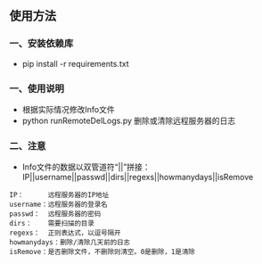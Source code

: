 ## 使用方法
### 一、安装依赖库
- pip install -r requirements.txt

### 一、使用说明
- 根据实际情况修改Info文件
- python runRemoteDelLogs.py 删除或清除远程服务器的日志

### 二、注意
- Info文件的数据以双管道符“||”拼接：IP||username||passwd||dirs||regexs||howmanydays||isRemove

```
IP：      远程服务器的IP地址
username：远程服务器的登录名
passwd：  远程服务器的密码
dirs：    需要扫描的目录
regexs：  正则表达式，以逗号隔开
howmanydays：删除/清除几天前的日志
isRemove：是否删除文件，不删除则清空。0是删除，1是清除
```
